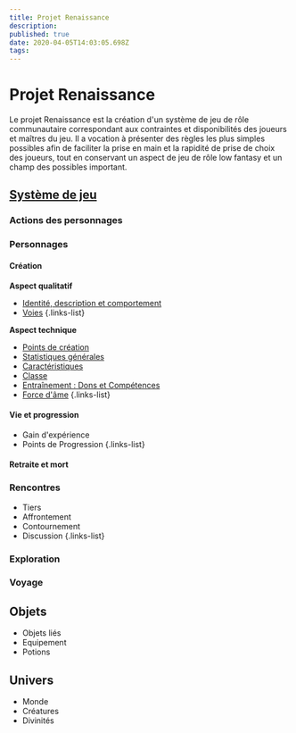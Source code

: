 ```yaml
---
title: Projet Renaissance
description: 
published: true
date: 2020-04-05T14:03:05.698Z
tags: 
---
```


# Projet Renaissance
Le projet Renaissance est la création d'un système de jeu de rôle communautaire correspondant aux contraintes et disponibilités des joueurs et maîtres du jeu. Il a vocation à présenter des règles les plus simples possibles afin de faciliter la prise en main et la rapidité de prise de choix des joueurs, tout en conservant un aspect de jeu de rôle low fantasy et un champ des possibles important.

## [Système de jeu](système-de-jeu)
### Actions des personnages
### Personnages
#### Création
**Aspect qualitatif**
  * [Identité, description et comportement](http://de-dale.hd.free.fr/fr/projet-renaissance/syst%C3%A8me-de-jeu/identite_comportement)
  * [Voies](http://de-dale.hd.free.fr/fr/projet-renaissance/syst%C3%A8me-de-jeu/voies)
{.links-list}

**Aspect technique**
  * [Points de création](http://de-dale.hd.free.fr/fr/projet-renaissance/système-de-jeu/points-creation)
  * [Statistiques générales](http://de-dale.hd.free.fr/fr/projet-renaissance/système-de-jeu/statistiques)
  * [Caractéristiques](http://de-dale.hd.free.fr/fr/projet-renaissance/système-de-jeu/caractéristiques)
  * [Classe](http://de-dale.hd.free.fr/fr/projet-renaissance/syst%C3%A8me-de-jeu/classes)
  * [Entraînement : Dons et Compétences](http://de-dale.hd.free.fr/fr/projet-renaissance/syst%C3%A8me-de-jeu/entrainement)
  * [Force d'âme](http://de-dale.hd.free.fr/fr/projet-renaissance/syst%C3%A8me-de-jeu/force-d-ame)
{.links-list}
#### Vie et progression
  * Gain d'expérience
  * Points de Progression
{.links-list}
#### Retraite et mort

### Rencontres
  * Tiers
  * Affrontement
  * Contournement
  * Discussion
{.links-list}
### Exploration
### Voyage

## Objets
* Objets liés
* Equipement
* Potions

## Univers
* Monde
* Créatures
* Divinités